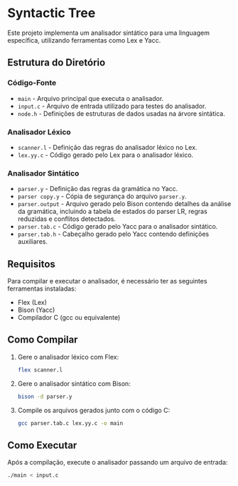 # Syntactic Tree

Este projeto implementa um analisador sintático para uma linguagem específica, utilizando ferramentas como Lex e Yacc.

## Estrutura do Diretório

### Código-Fonte
- `main` - Arquivo principal que executa o analisador.
- `input.c` - Arquivo de entrada utilizado para testes do analisador.
- `node.h` - Definições de estruturas de dados usadas na árvore sintática.

### Analisador Léxico
- `scanner.l` - Definição das regras do analisador léxico no Lex.
- `lex.yy.c` - Código gerado pelo Lex para o analisador léxico.

### Analisador Sintático
- `parser.y` - Definição das regras da gramática no Yacc.
- `parser copy.y` - Cópia de segurança do arquivo `parser.y`.
- `parser.output` - Arquivo gerado pelo Bison contendo detalhes da análise da gramática, incluindo a tabela de estados do parser LR, regras reduzidas e conflitos detectados.
- `parser.tab.c` - Código gerado pelo Yacc para o analisador sintático.
- `parser.tab.h` - Cabeçalho gerado pelo Yacc contendo definições auxiliares.
## Requisitos

Para compilar e executar o analisador, é necessário ter as seguintes ferramentas instaladas:
- Flex (Lex)
- Bison (Yacc)
- Compilador C (gcc ou equivalente)

## Como Compilar

1. Gere o analisador léxico com Flex:
   ```sh
   flex scanner.l
   ```
2. Gere o analisador sintático com Bison:
   ```sh
   bison -d parser.y
   ```
3. Compile os arquivos gerados junto com o código C:
   ```sh
   gcc parser.tab.c lex.yy.c -o main
   ```

## Como Executar

Após a compilação, execute o analisador passando um arquivo de entrada:
```sh
./main < input.c
```


